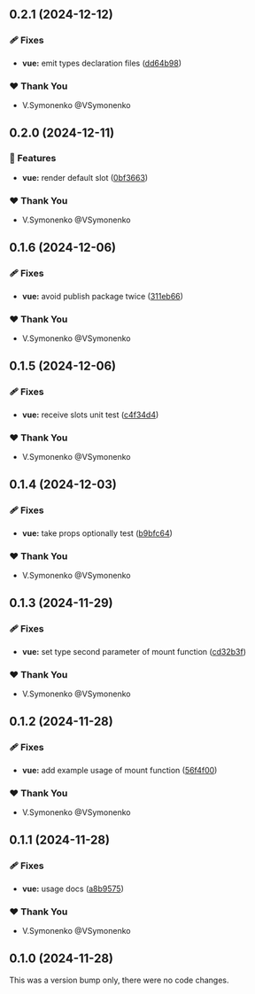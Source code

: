 ## 0.2.1 (2024-12-12)

### 🩹 Fixes

- **vue:** emit types declaration files ([dd64b98](https://github.com/VSymonenko/gava/commit/dd64b98))

### ❤️ Thank You

- V.Symonenko @VSymonenko

## 0.2.0 (2024-12-11)

### 🚀 Features

- **vue:** render default slot ([0bf3663](https://github.com/VSymonenko/gava/commit/0bf3663))

### ❤️ Thank You

- V.Symonenko @VSymonenko

## 0.1.6 (2024-12-06)

### 🩹 Fixes

- **vue:** avoid publish package twice ([311eb66](https://github.com/VSymonenko/gava/commit/311eb66))

### ❤️  Thank You

- V.Symonenko @VSymonenko

## 0.1.5 (2024-12-06)

### 🩹 Fixes

- **vue:** receive slots unit test ([c4f34d4](https://github.com/VSymonenko/gava/commit/c4f34d4))

### ❤️  Thank You

- V.Symonenko @VSymonenko

## 0.1.4 (2024-12-03)

### 🩹 Fixes

- **vue:** take props optionally test ([b9bfc64](https://github.com/VSymonenko/gava/commit/b9bfc64))

### ❤️  Thank You

- V.Symonenko @VSymonenko

## 0.1.3 (2024-11-29)

### 🩹 Fixes

- **vue:** set type second parameter of mount function ([cd32b3f](https://github.com/VSymonenko/gava/commit/cd32b3f))

### ❤️  Thank You

- V.Symonenko @VSymonenko

## 0.1.2 (2024-11-28)

### 🩹 Fixes

- **vue:** add example usage of mount function ([56f4f00](https://github.com/VSymonenko/gava/commit/56f4f00))

### ❤️  Thank You

- V.Symonenko @VSymonenko

## 0.1.1 (2024-11-28)

### 🩹 Fixes

- **vue:** usage docs ([a8b9575](https://github.com/VSymonenko/gava/commit/a8b9575))

### ❤️  Thank You

- V.Symonenko @VSymonenko

## 0.1.0 (2024-11-28)

This was a version bump only, there were no code changes.